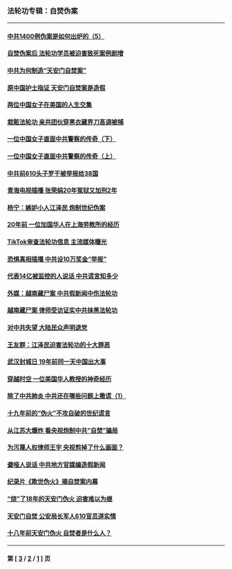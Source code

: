 ### 法轮功专辑：自焚伪案
---
#### [中共1400例伪案是如何出炉的（5）](../../pages/nf5562/n13226831.md?12240430) 
#### [自焚伪案后 法轮功学员被迫害致死案例剧增](../../pages/nf5562/n13190600.md?12240430) 
#### [中共为何制造“天安门自焚案”](../../pages/nf5562/n13183270.md?12240430) 
#### [原中国护士指证 天安门自焚案是造假](../../pages/nf5562/n13172289.md?12240430) 
#### [两位中国女子在美国的人生交集](../../pages/nf5562/n13156138.md?12240430) 
#### [栽赃法轮功 亲共团伙穿黑衣藏界刀高调被捕](../../pages/nf5562/n13073780.md?12240430) 
#### [一位中国女子直面中共警察的传奇（下）](../../pages/nf5562/n12989706.md?12240430) 
#### [一位中国女子直面中共警察的传奇（上）](../../pages/nf5562/n12985072.md?12240430) 
#### [中共前610头子罗干被举报给38国](../../pages/nf5562/n12975419.md?12240430) 
#### [青海电视插播 张荣娟20年冤狱又加刑2年](../../pages/nf5562/n12738166.md?12240430) 
#### [杨宁：嫉妒小人江泽民 炮制世纪伪案](../../pages/nf5562/n12724108.md?12240430) 
#### [20年前 一位加国华人在上海劳教所的经历](../../pages/nf5562/n12707932.md?12240430) 
#### [TikTok审查法轮功信息 主流媒体曝光](../../pages/nf5562/n12362336.md?12240430) 
#### [恐惧真相插播 中共设10万奖金“举报”](../../pages/nf5562/n12306396.md?12240430) 
#### [代表14亿被监控的人说话 中共谎言知多少](../../pages/nf5562/n12297484.md?12240430) 
#### [外媒：越南藏尸案 中共假新闻中伤法轮功](../../pages/nf5562/n12264411.md?12240430) 
#### [越南藏尸案 律师受访证实中共抹黑法轮功](../../pages/nf5562/n12261878.md?12240430) 
#### [对中共失望 大陆民众声明退党](../../pages/nf5562/n12187315.md?12240430) 
#### [王友群：江泽民迫害法轮功的十大罪恶](../../pages/nf5562/n12169074.md?12240430) 
#### [武汉封城日 19年前同一天中国出大事](../../pages/nf5562/n12150901.md?12240430) 
#### [穿越时空  一位美国华人教授的神奇经历](../../pages/nf5562/n12097460.md?12240430) 
#### [除了中共肺炎 中共还在哪些问题上撒谎（1）](../../pages/nf5562/n11955770.md?12240430) 
#### [十九年前的“伪火”不攻自破的世纪谎言](../../pages/nf5562/n11813238.md?12240430) 
#### [从江苏大爆炸 看央视炮制中共“自焚”骗局](../../pages/nf5562/n11140275.md?12240430) 
#### [为污蔑人权律师王宇 央视剪掉了什么画面？](../../pages/nf5562/n11130142.md?12240430) 
#### [聋哑人说话 中共地方官媒编造假新闻](../../pages/nf5562/n11006067.md?12240430) 
#### [纪录片《欺世伪火》揭自焚案内幕](../../pages/nf5562/n11002664.md?12240430) 
#### [“烧”了18年的天安门伪火 迫害难以为继](../../pages/nf5562/n10996660.md?12240430) 
#### [天安门自焚 公安局长军人610官员道实情](../../pages/nf5562/n10997098.md?12240430) 
#### [十八年前天安门伪火 自焚者是什么人？](../../pages/nf5562/n10996556.md?12240430) 

---
#### 第 [ [3](./3.md?12240430) / [2](./2.md?12240430) / [1](./1.md?12240430) ] 页
